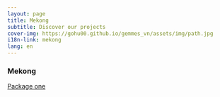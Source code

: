 ```yaml
---
layout: page
title: Mekong
subtitle: Discover our projects
cover-img: https://gohu00.github.io/gemmes_vn/assets/img/path.jpg
i18n-link: mekong
lang: en
---
```


### Mekong

<a href="{{ page.base-url }}project/#package1">Package one</a>